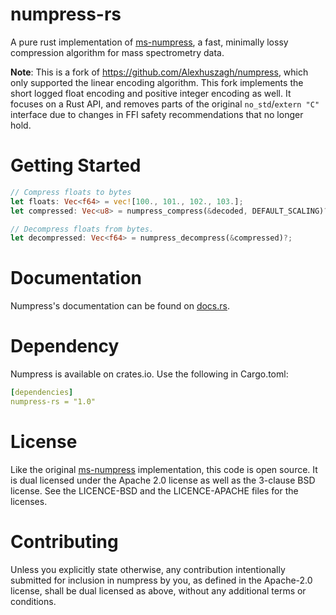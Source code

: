 numpress-rs
===========

A pure rust implementation of [ms-numpress](https://github.com/ms-numpress/ms-numpress), a fast, minimally lossy compression algorithm for mass spectrometry data.

**Note**: This is a fork of https://github.com/Alexhuszagh/numpress, which only supported the linear encoding algorithm. This fork implements the short logged float
encoding and positive integer encoding as well. It focuses on a Rust API, and removes parts of the original `no_std`/`extern "C"` interface due to changes in FFI safety
recommendations that no longer hold.

# Getting Started

```rust
// Compress floats to bytes
let floats: Vec<f64> = vec![100., 101., 102., 103.];
let compressed: Vec<u8> = numpress_compress(&decoded, DEFAULT_SCALING)?;

// Decompress floats from bytes.
let decompressed: Vec<f64> = numpress_decompress(&compressed)?;
```

# Documentation

Numpress's documentation can be found on [docs.rs](https://docs.rs/numpress-rs).

# Dependency

Numpress is available on crates.io. Use the following in Cargo.toml:

```yaml
[dependencies]
numpress-rs = "1.0"
```

# License

Like the original [ms-numpress](https://github.com/ms-numpress/ms-numpress) implementation, this code is open source. It is dual licensed under the Apache 2.0 license as well as the 3-clause BSD license. See the LICENCE-BSD and the LICENCE-APACHE files for the licenses.

# Contributing

Unless you explicitly state otherwise, any contribution intentionally submitted for inclusion in numpress by you, as defined in the Apache-2.0 license, shall be dual licensed as above, without any additional terms or conditions.
